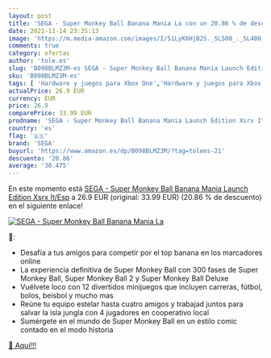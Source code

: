 ```yaml
---
layout: post
title: 'SEGA - Super Monkey Ball Banana Mania La con un 20.86 % de descuento'
date: 2021-11-14 23:35:13
image: 'https://m.media-amazon.com/images/I/51LyK6HjB2S._SL500_._SL400_.jpg'
comments: true
category: ofertas
author: 'tole.es'
slug: 'B098BLMZ3M-es SEGA - Super Monkey Ball Banana Mania Launch Edition Xsrx...'
sku: 'B098BLMZ3M-es'
tags: [ 'Hardware y juegos para Xbox One','Hardware y juegos para Xbox Series X y S','Juegos para NEOGEO Pocket','Juegos para Xbox One','Juegos para Xbox Series X y S','NEOGEO Pocket: Juegos, consolas y accesorios','Sistemas de juego heredados portátiles','Sistemas heredados','Videojuegos','sega', ]
actualPrice: 26.9 EUR
currency: EUR
price: 26.9
comparePrice: 33.99 EUR
prodname: 'SEGA - Super Monkey Ball Banana Mania Launch Edition Xsrx It/Esp'
country: 'es'
flag: '🇪🇸'
brand: 'SEGA'
buyurl: 'https://www.amazon.es/dp/B098BLMZ3M/?tag=tolees-21'
descuento: '20.86'
average: '30.475'
---
```


En este momento está [SEGA - Super Monkey Ball Banana Mania Launch Edition Xsrx It/Esp](https://www.amazon.es/dp/B098BLMZ3M/?tag=tolees-21) a 26.9 EUR (original: 33.99 EUR) (20.86 %  de descuento) en el siguiente enlace!

[![SEGA - Super Monkey Ball Banana Mania La](https://m.media-amazon.com/images/I/51LyK6HjB2S._SL500_._SL400_.jpg)](https://www.amazon.es/dp/B098BLMZ3M/?tag=tolees-21)

🔎:

- Desafía a tus amigos para competir por el top banana en los marcadores online
- La experiencia definitiva de Super Monkey Ball con 300 fases de Super Monkey Ball, Super Monkey Ball 2 y Super Monkey Ball Deluxe
- Vuélvete loco con 12 divertidos minijuegos que incluyen carreras, fútbol, bolos, beisbol y mucho mas
- Reúne tu equipo estelar hasta cuatro amigos y trabajad juntos para salvar la isla jungla con 4 jugadores en cooperativo local
- Sumérgete en el mundo de Super Monkey Ball en un estilo comic contado en el modo historia

[🛒 Aquí!!!](https://www.amazon.es/dp/B098BLMZ3M/?tag=tolees-21)
